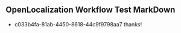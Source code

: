 ## OpenLocalization Workflow Test MarkDown
* c033b4fa-81ab-4450-8618-44c9f9798aa7 thanks!

<!--HONumber=Jul16_HO4-->


